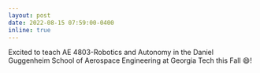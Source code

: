 ```yaml
---
layout: post
date: 2022-08-15 07:59:00-0400
inline: true
---
```


Excited to teach AE 4803-Robotics and Autonomy in the Daniel Guggenheim School of Aerospace Engineering at Georgia Tech this Fall :smile:!
